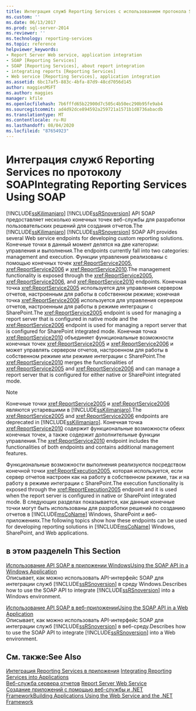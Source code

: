 ```yaml
---
title: Интеграция служб Reporting Services с использованием протокола SOAP | Документы Майкрософт
ms.custom: ''
ms.date: 06/13/2017
ms.prod: sql-server-2014
ms.reviewer: ''
ms.technology: reporting-services
ms.topic: reference
helpviewer_keywords:
- Report Server Web service, application integration
- SOAP [Reporting Services]
- SOAP [Reporting Services], about report integration
- integrating reports [Reporting Services]
- Web service [Reporting Services], application integration
ms.assetid: 6bc17af5-883c-4bfa-87d9-48cd7056d145
author: maggiesMSFT
ms.author: maggies
manager: kfile
ms.openlocfilehash: 7b6fffd65b22900d7c505c4b50ec290b95fe9ab4
ms.sourcegitcommit: ad4d92dce894592a259721a1571b1d8736abacdb
ms.translationtype: MT
ms.contentlocale: ru-RU
ms.lasthandoff: 08/04/2020
ms.locfileid: "87654923"
---
```

# <a name="integrating-reporting-services-using-soap"></a><span data-ttu-id="e3aa5-102">Интеграция служб Reporting Services по протоколу SOAP</span><span class="sxs-lookup"><span data-stu-id="e3aa5-102">Integrating Reporting Services Using SOAP</span></span>
  <span data-ttu-id="e3aa5-103">[!INCLUDE[ssKilimanjaro](../../includes/sskilimanjaro-md.md)] [!INCLUDE[ssRSnoversion](../../includes/ssrsnoversion-md.md)] API SOAP предоставляет несколько конечных точек веб-службы для разработки пользовательских решений для создания отчетов.</span><span class="sxs-lookup"><span data-stu-id="e3aa5-103">The [!INCLUDE[ssKilimanjaro](../../includes/sskilimanjaro-md.md)] [!INCLUDE[ssRSnoversion](../../includes/ssrsnoversion-md.md)] SOAP API provides several Web service endpoints for developing custom reporting solutions.</span></span> <span data-ttu-id="e3aa5-104">Конечные точки в данный момент делятся на две категории: управления и выполнения.</span><span class="sxs-lookup"><span data-stu-id="e3aa5-104">The endpoints currently fall into two categories: management and execution.</span></span> <span data-ttu-id="e3aa5-105">Функции управления реализованы с помощью конечных точек <xref:ReportService2005>, <xref:ReportService2006> и <xref:ReportService2010>.</span><span class="sxs-lookup"><span data-stu-id="e3aa5-105">The management functionality is exposed through the <xref:ReportService2005>, <xref:ReportService2006>, and <xref:ReportService2010> endpoints.</span></span> <span data-ttu-id="e3aa5-106">Конечная точка <xref:ReportService2005> используется для управления сервером отчетов, настроенным для работы в собственном режиме; конечная точка <xref:ReportService2006> используется для управления сервером отчетов, настроенным для работы в режиме интеграции с SharePoint.</span><span class="sxs-lookup"><span data-stu-id="e3aa5-106">The <xref:ReportService2005> endpoint is used for managing a report server that is configured in native mode and the <xref:ReportService2006> endpoint is used for managing a report server that is configured for SharePoint integrated mode.</span></span> <span data-ttu-id="e3aa5-107">Конечная точка <xref:ReportService2010> объединяет функциональные возможности конечных точек <xref:ReportService2005> и <xref:ReportService2006> и может управлять сервером отчетов, настроенном для работы в собственном режиме или режиме интеграции с SharePoint.</span><span class="sxs-lookup"><span data-stu-id="e3aa5-107">The <xref:ReportService2010> merges the functionalities of <xref:ReportService2005> and <xref:ReportService2006> and can manage a report server that is configured for either native or SharePoint integrated mode.</span></span>  
  
> [!NOTE]  
>  <span data-ttu-id="e3aa5-108">Конечные точки <xref:ReportService2005> и <xref:ReportService2006> являются устаревшими в [!INCLUDE[ssKilimanjaro](../../includes/sskilimanjaro-md.md)].</span><span class="sxs-lookup"><span data-stu-id="e3aa5-108">The <xref:ReportService2005> and <xref:ReportService2006> endpoints are deprecated in [!INCLUDE[ssKilimanjaro](../../includes/sskilimanjaro-md.md)].</span></span> <span data-ttu-id="e3aa5-109">Конечная точка <xref:ReportService2010> содержит функциональные возможности обеих конечных точек, а также содержит дополнительные функции управления.</span><span class="sxs-lookup"><span data-stu-id="e3aa5-109">The <xref:ReportService2010> endpoint includes the functionalities of both endpoints and contains additional management features.</span></span>  
  
 <span data-ttu-id="e3aa5-110">Функциональные возможности выполнения реализуются посредством конечной точки <xref:ReportExecution2005>, которая используется, если сервер отчетов настроен как на работу в собственном режиме, так и на работу в режиме интеграции с SharePoint.</span><span class="sxs-lookup"><span data-stu-id="e3aa5-110">The execution functionality is exposed through the <xref:ReportExecution2005> endpoint and it is used when the report server is configured in native or SharePoint integrated mode.</span></span> <span data-ttu-id="e3aa5-111">В следующих разделах показывается, как данные конечные точки могут быть использованы для разработки решений по созданию отчетов в [!INCLUDE[msCoName](../../includes/msconame-md.md)] Windows, SharePoint и веб-приложениях.</span><span class="sxs-lookup"><span data-stu-id="e3aa5-111">The following topics show how these endpoints can be used for developing reporting solutions in [!INCLUDE[msCoName](../../includes/msconame-md.md)] Windows, SharePoint, and Web applications.</span></span>  
  
## <a name="in-this-section"></a><span data-ttu-id="e3aa5-112">в этом разделе</span><span class="sxs-lookup"><span data-stu-id="e3aa5-112">In This Section</span></span>  
 [<span data-ttu-id="e3aa5-113">Использование API SOAP в приложении Windows</span><span class="sxs-lookup"><span data-stu-id="e3aa5-113">Using the SOAP API in a Windows Application</span></span>](integrating-reporting-services-using-soap-windows-application.md)  
 <span data-ttu-id="e3aa5-114">Описывает, как можно использовать API-интерфейс SOAP для интеграции служб [!INCLUDE[ssRSnoversion](../../includes/ssrsnoversion-md.md)] в среду Windows.</span><span class="sxs-lookup"><span data-stu-id="e3aa5-114">Describes how to use the SOAP API to integrate [!INCLUDE[ssRSnoversion](../../includes/ssrsnoversion-md.md)] into a Windows environment.</span></span>  
  
 [<span data-ttu-id="e3aa5-115">Использование API SOAP в веб-приложении</span><span class="sxs-lookup"><span data-stu-id="e3aa5-115">Using the SOAP API in a Web Application</span></span>](integrating-reporting-services-using-soap-web-application.md)  
 <span data-ttu-id="e3aa5-116">Описывает, как можно использовать API-интерфейс SOAP для интеграции служб [!INCLUDE[ssRSnoversion](../../includes/ssrsnoversion-md.md)] в веб-среду.</span><span class="sxs-lookup"><span data-stu-id="e3aa5-116">Describes how to use the SOAP API to integrate [!INCLUDE[ssRSnoversion](../../includes/ssrsnoversion-md.md)] into a Web environment.</span></span>  
  
## <a name="see-also"></a><span data-ttu-id="e3aa5-117">См. также:</span><span class="sxs-lookup"><span data-stu-id="e3aa5-117">See Also</span></span>  
 <span data-ttu-id="e3aa5-118">[Интеграция Reporting Services в приложения](../application-integration/integrating-reporting-services-into-applications.md) </span><span class="sxs-lookup"><span data-stu-id="e3aa5-118">[Integrating Reporting Services into Applications](../application-integration/integrating-reporting-services-into-applications.md) </span></span>  
 <span data-ttu-id="e3aa5-119">[Веб-служба сервера отчетов](../report-server-web-service/report-server-web-service.md) </span><span class="sxs-lookup"><span data-stu-id="e3aa5-119">[Report Server Web Service](../report-server-web-service/report-server-web-service.md) </span></span>  
 [<span data-ttu-id="e3aa5-120">Создание приложений с помощью веб-службы и .NET Framework</span><span class="sxs-lookup"><span data-stu-id="e3aa5-120">Building Applications Using the Web Service and the .NET Framework</span></span>](../report-server-web-service/net-framework/building-applications-using-the-web-service-and-the-net-framework.md)  
  
  
